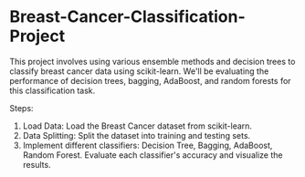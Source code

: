 # Breast-Cancer-Classification-Project

This project involves using various ensemble methods and decision trees to classify breast cancer data using scikit-learn. We'll be evaluating the performance of decision trees, bagging, AdaBoost, and random forests for this classification task.

Steps:
1) Load Data: Load the Breast Cancer dataset from scikit-learn.
2) Data Splitting: Split the dataset into training and testing sets.
3) Implement different classifiers:
Decision Tree,
 Bagging,
 AdaBoost,
 Random Forest.
 Evaluate each classifier's accuracy and visualize the results.
